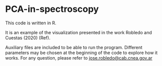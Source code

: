 # PCA-in-spectroscopy
This code is written in R.

It is an example of the visualization presented in the work Robledo and Cuestas (2020) (Ref). 

Auxiliary files are included to be able to run the  program. 
Different parameters may be chosen at the beginning of the code to explore how it works. 
For any question, please refer to jose.robledo@cab.cnea.gov.ar
